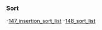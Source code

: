 ### Sort
-[147_insertion_sort_list](../src/147_insertion_sort_list.cpp)
-[148_sort_list](../src/148_sort_list.cpp)